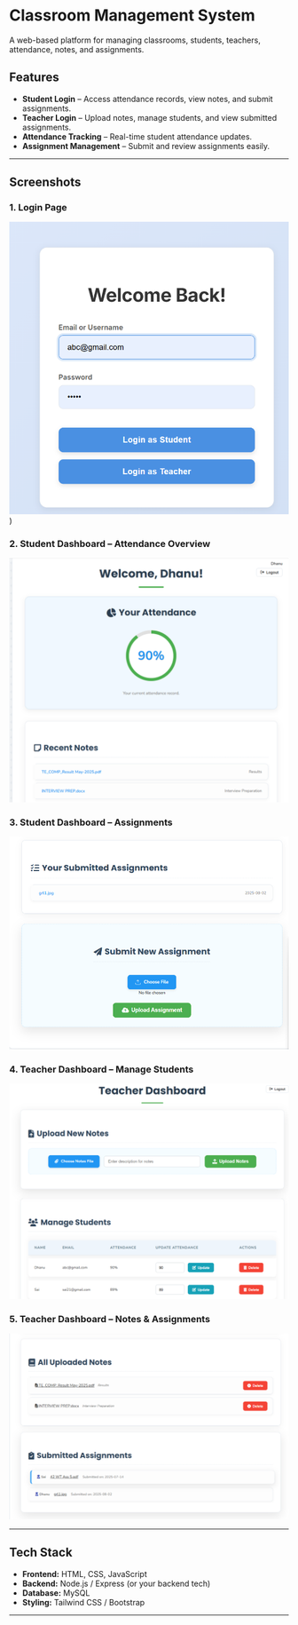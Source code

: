 # Classroom Management System

A web-based platform for managing classrooms, students, teachers, attendance, notes, and assignments.

## Features
- **Student Login** – Access attendance records, view notes, and submit assignments.
- **Teacher Login** – Upload notes, manage students, and view submitted assignments.
- **Attendance Tracking** – Real-time student attendance updates.
- **Assignment Management** – Submit and review assignments easily.

---

## Screenshots

### 1. Login Page
![Login Page](https://github.com/Dhanashri-code-hash/ClassEdge-Classroom-Management-System/blob/main/Screenshot%202025-08-08%20220229.png?raw=true))

### 2. Student Dashboard – Attendance Overview
![Student Dashboard](https://github.com/Dhanashri-code-hash/ClassEdge-Classroom-Management-System/blob/main/Screenshot%202025-08-08%20220315.png?raw=true)

### 3. Student Dashboard – Assignments
![Student Assignments](https://github.com/Dhanashri-code-hash/ClassEdge-Classroom-Management-System/blob/main/Screenshot%202025-08-08%20220326.png?raw=true)

### 4. Teacher Dashboard – Manage Students
![Teacher Dashboard](https://github.com/Dhanashri-code-hash/ClassEdge-Classroom-Management-System/blob/main/Screenshot%202025-08-08%20220350.png?raw=true)

### 5. Teacher Dashboard – Notes & Assignments
![Teacher Notes and Assignments](https://github.com/Dhanashri-code-hash/ClassEdge-Classroom-Management-System/blob/main/Screenshot%202025-08-08%20220407.png?raw=true)

---

## Tech Stack
- **Frontend:** HTML, CSS, JavaScript
- **Backend:** Node.js / Express (or your backend tech)
- **Database:** MySQL
- **Styling:** Tailwind CSS / Bootstrap

---

